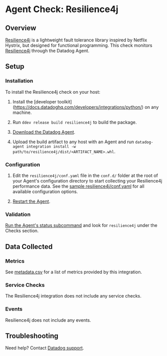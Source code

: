 # Agent Check: Resilience4j

## Overview

[Resilience4j](https://github.com/resilience4j/resilience4j) is a lightweight fault tolerance library inspired by Netflix Hystrix, but designed for functional programming. This check monitors [Resilience4j][1] through the Datadog Agent.

## Setup

### Installation

To install the Resilience4j check on your host:

1. Install the [developer toolkit]
(<https://docs.datadoghq.com/developers/integrations/python/>)
 on any machine.

2. Run `ddev release build resilience4j` to build the package.

3. [Download the Datadog Agent][2].

4. Upload the build artifact to any host with an Agent and
 run `datadog-agent integration install -w
 path/to/resilience4j/dist/<ARTIFACT_NAME>.whl`.

### Configuration

1. Edit the `resilience4j/conf.yaml` file in the `conf.d/` folder at the root of your Agent's configuration directory to start collecting your Resilience4j performance data. See the [sample resilience4j/conf.yaml][4] for all available configuration options.

2. [Restart the Agent][5].

### Validation

[Run the Agent's status subcommand][6] and look for `resilience4j` under the Checks section.

## Data Collected

### Metrics

See [metadata.csv][7] for a list of metrics provided by this integration.

### Service Checks

The Resilience4j integration does not include any service checks.

### Events

Resilience4j does not include any events.

## Troubleshooting

Need help? Contact [Datadog support][3].

[1]: https://resilience4j.readme.io/docs/micrometer#prometheus
[2]: https://app.datadoghq.com/account/settings/agent/latest
[3]: https://docs.datadoghq.com/agent/kubernetes/integrations/
[4]: https://github.com/DataDog/integrations-extras/blob/master/resilience4j/datadog_checks/resilience4j/data/conf.yaml.example
[5]: https://docs.datadoghq.com/agent/guide/agent-commands/#start-stop-and-restart-the-agent
[6]: https://docs.datadoghq.com/agent/guide/agent-commands/#agent-status-and-information
[7]: https://github.com/DataDog/integrations-extras/blob/master/resilience4j/metadata.csv
